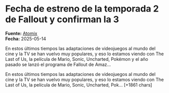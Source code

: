 # Fecha de estreno de la temporada 2 de Fallout y confirman la 3

**Fuente:** [Atomix](https://atomix.vg/fecha-de-estreno-de-la-temporada-2-de-fallout-y-confirman-la-3/)  
**Fecha:** 2025-05-14

En estos últimos tiempos las adaptaciones de videojuegos al mundo del cine y la TV se han vuelvo muy populares, y eso lo estamos viendo con The Last of Us, la película de Mario, Sonic, Uncharted, Pokémon y el año pasado se lanzó el programa de Fallout de Amaz…

En estos últimos tiempos las adaptaciones de videojuegos al mundo del cine y la TV se han vuelvo muy populares, y eso lo estamos viendo con The Last of Us, la película de Mario, Sonic, Uncharted, Pok… [+1861 chars]
